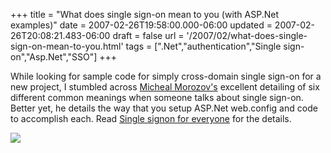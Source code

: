 +++
title = "What does single sign-on mean to you (with ASP.Net examples)"
date = 2007-02-26T19:58:00.000-06:00
updated = 2007-02-26T20:08:21.483-06:00
draft = false
url = '/2007/02/what-does-single-sign-on-mean-to-you.html'
tags = [".Net","authentication","Single sign-on","Asp.Net","SSO"]
+++

While looking for sample code for simply cross-domain single sign-on for a new project, I stumbled across [Micheal Morozov's](http://blogs.neudesic.com/blogs/michael_morozov/default.aspx) excellent detailing of six different common meanings when someone talks about single sign-on. Better yet, he details the way that you setup ASP.Net web.config and code to accomplish each. Read [Single signon for everyone](http://blogs.neudesic.com/blogs/michael_morozov/archive/2006/03/17/72.aspx) for the details.

[![](http://imagegen.last.fm/DarkSeas/recenttracks/1/IDisposable.gif)](http://www.last.fm/user/IDisposable/?chartstyle=DarkSeas)
